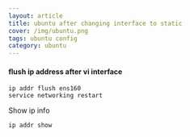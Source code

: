 ```yaml
---
layout: article
title: ubuntu after changing interface to static
cover: /img/ubuntu.png
tags: ubuntu config
category: ubuntu
---
```


#### flush ip address after vi interface

```
ip addr flush ens160
service networking restart
```

Show ip info

``
ip addr show
``
